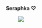 **<p align="center"> Seraphka ♡</p>**

<p align="center"> <img src="https://github.com/user-attachments/assets/9579acd5-aa7f-418f-8381-73db4ad47f9a" </p>
